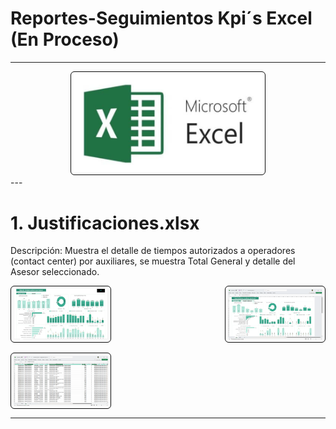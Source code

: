 # Reportes-Seguimientos Kpi´s Excel (En Proceso)

---

<div style="text-align: center;">
  <img src="image/Readme/1761623772646.png" alt="Resumen de actividades" width="60%" style="border: 1px solid #090909ff; border-radius: 6px; padding: 4px;" />
</div>
---

# 1. Justificaciones.xlsx

Descripción: Muestra el detalle de tiempos autorizados a operadores (contact center) por auxiliares, se muestra Total General y detalle del Asesor seleccionado.

<div style="display: flex; justify-content: space-between; gap: 1rem; flex-wrap: wrap;">
  <img src="image/Readme/1760926981883.png" alt="Resumen de actividades" width="30%" style="border: 1px solid #090909ff; border-radius: 6px; padding: 4px;" />
  <img src="image/Readme/1761623269481.png" alt="Resumen de actividades" width="30%" style="border: 1px solid #090909ff; border-radius: 6px; padding: 4px;" />
  <img src="image/Readme/1761623353778.png" alt="Resumen de actividades" width="30%" style="border: 1px solid #090909ff; border-radius: 6px; padding: 4px;" />
</div>

---

